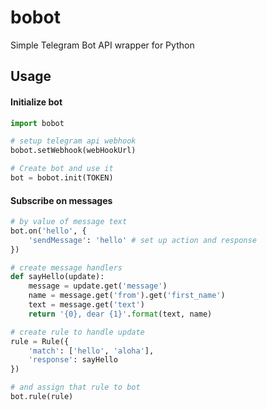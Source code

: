 # bobot

Simple Telegram Bot API wrapper for Python 

## Usage


#### Initialize bot
```python
import bobot

# setup telegram api webhook
bobot.setWebhook(webHookUrl)

# Create bot and use it
bot = bobot.init(TOKEN)
```

#### Subscribe on messages

```python
# by value of message text
bot.on('hello', {
	'sendMessage': 'hello' # set up action and response
})

# create message handlers
def sayHello(update):
	message = update.get('message')
	name = message.get('from').get('first_name')
	text = message.get('text')
	return '{0}, dear {1}'.format(text, name)

# create rule to handle update
rule = Rule({
	'match': ['hello', 'aloha'],
	'response': sayHello
})

# and assign that rule to bot
bot.rule(rule)
```




